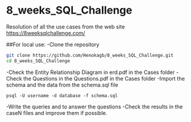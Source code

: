 # 8_weeks_SQL_Challenge
Resolution of all the use cases from the web site https://8weeksqlchallenge.com/

##For local use:
-Clone the repository

```sh
git clone https://github.com/Henokagb/8_weeks_SQL_Challenge.git
cd 8_weeks_SQL_Challenge
```
-Check the Entity Relationship Diagram in erd.pdf in the Cases folder
-Check the Questions in the Questions.pdf in the Cases folder
-Import the schema and the data from the schema.sql file
```example postgresql
psql -U username -d database -f schema.sql
````
-Write the queries and to answer the questions
-Check the results in the caseN files and improve them if possible.
